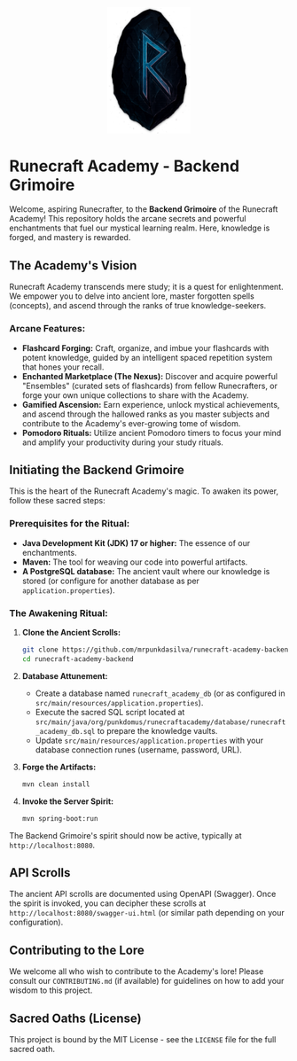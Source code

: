 <p align="center">
  <img src=".github/runecraft-academy.svg" alt="Runecraft Academy Logo" width="150">
</p>

# Runecraft Academy - Backend Grimoire

Welcome, aspiring Runecrafter, to the **Backend Grimoire** of the Runecraft Academy! This repository holds the arcane secrets and powerful enchantments that fuel our mystical learning realm. Here, knowledge is forged, and mastery is rewarded.

## The Academy's Vision

Runecraft Academy transcends mere study; it is a quest for enlightenment. We empower you to delve into ancient lore, master forgotten spells (concepts), and ascend through the ranks of true knowledge-seekers.

### Arcane Features:

*   **Flashcard Forging:** Craft, organize, and imbue your flashcards with potent knowledge, guided by an intelligent spaced repetition system that hones your recall.
*   **Enchanted Marketplace (The Nexus):** Discover and acquire powerful "Ensembles" (curated sets of flashcards) from fellow Runecrafters, or forge your own unique collections to share with the Academy.
*   **Gamified Ascension:** Earn experience, unlock mystical achievements, and ascend through the hallowed ranks as you master subjects and contribute to the Academy's ever-growing tome of wisdom.
*   **Pomodoro Rituals:** Utilize ancient Pomodoro timers to focus your mind and amplify your productivity during your study rituals.

## Initiating the Backend Grimoire

This is the heart of the Runecraft Academy's magic. To awaken its power, follow these sacred steps:

### Prerequisites for the Ritual:

*   **Java Development Kit (JDK) 17 or higher:** The essence of our enchantments.
*   **Maven:** The tool for weaving our code into powerful artifacts.
*   **A PostgreSQL database:** The ancient vault where our knowledge is stored (or configure for another database as per `application.properties`).

### The Awakening Ritual:

1.  **Clone the Ancient Scrolls:**
    ```bash
    git clone https://github.com/mrpunkdasilva/runecraft-academy-backend.git
    cd runecraft-academy-backend
    ```

2.  **Database Attunement:**
    *   Create a database named `runecraft_academy_db` (or as configured in `src/main/resources/application.properties`).
    *   Execute the sacred SQL script located at `src/main/java/org/punkdomus/runecraftacademy/database/runecraft_academy_db.sql` to prepare the knowledge vaults.
    *   Update `src/main/resources/application.properties` with your database connection runes (username, password, URL).

3.  **Forge the Artifacts:**
    ```bash
    mvn clean install
    ```

4.  **Invoke the Server Spirit:**
    ```bash
    mvn spring-boot:run
    ```

The Backend Grimoire's spirit should now be active, typically at `http://localhost:8080`.

## API Scrolls

The ancient API scrolls are documented using OpenAPI (Swagger). Once the spirit is invoked, you can decipher these scrolls at `http://localhost:8080/swagger-ui.html` (or similar path depending on your configuration).

## Contributing to the Lore

We welcome all who wish to contribute to the Academy's lore! Please consult our `CONTRIBUTING.md` (if available) for guidelines on how to add your wisdom to this project.

## Sacred Oaths (License)

This project is bound by the MIT License - see the `LICENSE` file for the full sacred oath.